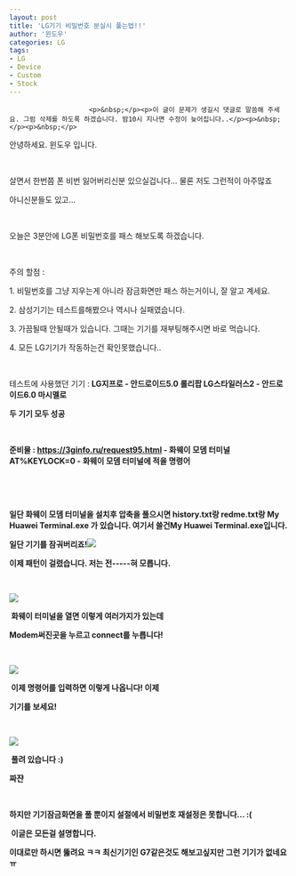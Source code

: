 ```yaml
---
layout: post
title: 'LG기기 비밀번호 분실시 풀는법!!'
author: '윈도우'
categories: LG
tags:
- LG
- Device
- Custom
- Stock
---
```



<script> location.href='https://cafe.naver.com/develoid/855270' ; </script>


















						<p>&nbsp;</p><p>이 글이 문제가 생길시 댓글로 말씀해 주세요. 그럼 삭제를 하도록 하겠습니다. 밤10시 지나면 수정이 늦어집니다..</p><p>&nbsp;</p><p>&nbsp;</p>
<p>안녕하세요. 윈도우 입니다.</p><p>&nbsp;</p>
<p>살면서 한번쯤 폰 비번 잃어버리신분 있으실겁니다... 물론 저도 그런적이 아주많죠</p><p>
아니신분들도 있고...</p><p>&nbsp;</p>
<p>오늘은 3분안에 LG폰 비밀번호를 패스 해보도록 하겠습니다.</p><p>&nbsp;</p><p>주의 할점 :</p>
<p>1. 비밀번호를 그냥 지우는게 아니라 잠금화면만 패스 하는거이니, 잘 알고 계세요.</p><p>2. 삼성기기는 테스트를해봤으나 역시나 실패였습니다.</p><p>3. 가끔될때 안될때가 있습니다. 그때는 기기를 재부팅해주시면 바로 먹습니다.</p><p>4. 모든 LG기기가 작동하는건 확인못했습니다..</p><p>&nbsp;</p>
<p>테스트에 사용했던 기기 :<b>
LG지프로 - 안드로이드5.0 롤리팝<b>
LG스타일러스2 - 안드로이드6.0 마시멜로</p><p>두 기기 모두 성공</p><p>&nbsp;</p>
<p>준비물 :<b>
<a href="https://3ginfo.ru/request95.html">https://3ginfo.ru/request95.html</a> - 화웨이 모뎀 터미널<b>
AT%KEYLOCK=0 - 화웨이 모뎀 터미널에 적을 명령어</p>
<p>&nbsp;</p><p>&nbsp;</p><p>일단 화웨이 모뎀 터미널을 설치후 압축을 풀으시면<b>
history.txt랑 redme.txt랑 My Huawei Terminal.exe 가 있습니다.<b>
여기서 쓸건My Huawei Terminal.exe입니다.</p>
<p>일단 기기를 잠궈버리죠!<b><img src="https://cafeptthumb-phinf.pstatic.net/MjAxOTAzMDFfNjIg/MDAxNTUxNDQzODAwOTM4.qBAqk1XWf_iI5pddXBWYbNWe_HQAAmB3hC3olA3bThIg.NYihiAGWEcP7Sad2AdEDPaeJHZWbS53SS1h71wBUw84g.JPEG.windows6587/20190301_212820.jpg?type=w740"></p>
<p>이제 패턴이 걸렸습니다. 저는 전-----혀 모릅니다.</p><p>&nbsp;</p><p><img src="https://cafeptthumb-phinf.pstatic.net/MjAxOTAzMDFfMTYg/MDAxNTUxNDQzODQzNDUy.VkII8k7HWxPGVrxCCRBVNQjlZ1e4UPA1OtbKQFkUMMkg.uym7z3-ZMTfkSF2vKMb0Nv8NIqftD-lwn4upPuU5kHEg.JPEG.windows6587/20190301_212741.jpg?type=w740"></p><p>&nbsp;화웨이 터미널을 열면 이렇게 여러가지가 있는데</p><p>Modem써진곳을 누르고 connect를 누릅니다!</p><p>&nbsp;</p><p><img src="https://cafeptthumb-phinf.pstatic.net/MjAxOTAzMDFfMjUx/MDAxNTUxNDQzODgxMjMw.K6L5Hyelhkj7vq3UhlUgoYFJP557PdVMUkWkxzAz5c8g.Sg7xMuGfE7AIhipinIQwcKBhlY10GcizDCypclYYqpwg.JPEG.windows6587/20190301_212854.jpg?type=w740"></p><p>&nbsp;이제 명령어를 입력하면 이렇게 나옵니다! 이제</p><p>기기를 보세요!</p><p>&nbsp;</p><p><img src="https://cafeptthumb-phinf.pstatic.net/MjAxOTAzMDFfNzYg/MDAxNTUxNDQzOTA4NTIw.DngX5Kjs-5Up2ZxJXu7LSbjwNjCoOjaE3Y_nAYd9fwkg.aqgKcto4hWhI7SFB4vnh-i1Sx4xhsOAyLUJz2u1nGvcg.JPEG.windows6587/20190301_213232.jpg?type=w740"></p><p>&nbsp;풀려 있습니다 :)&nbsp;</p><p>짜쟌</p><p>&nbsp;</p><p>하지만 기기잠금화면을 풀 뿐이지 설절에서 비밀번호 재설정은 못합니다... :(</p><b><p>&nbsp;이글은 모든걸 설명합니다.</p><p>이대로만 하시면 뚫려요 ㅋㅋ 최신기기인 G7같은것도 해보고싶지만 그런 기기가 없네요 ㅠ</p>
